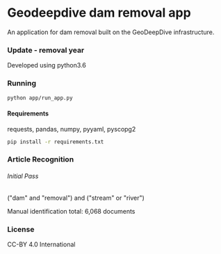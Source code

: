 #  Geodeepdive dam removal app 
An application for dam removal built on the GeoDeepDive infrastructure. 

### Update - removal year

Developed using python3.6

### Running

```sh
python app/run_app.py
```

#### Requirements

requests, pandas, numpy, pyyaml, pyscopg2

```sh
pip install -r requirements.txt
```

### Article Recognition 

###### Initial Pass

("dam" and "removal") and ("stream" or "river")

Manual identification total: 6,068 documents 

### License

CC-BY 4.0 International

